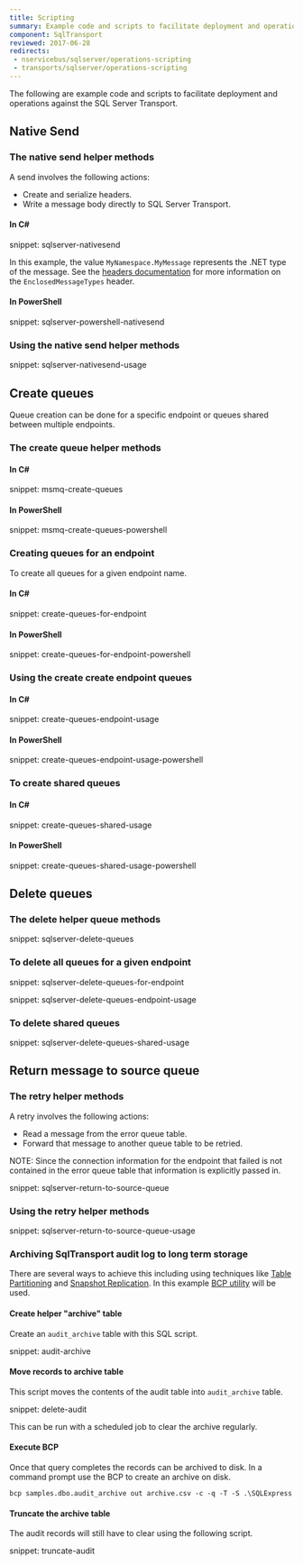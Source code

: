```yaml
---
title: Scripting
summary: Example code and scripts to facilitate deployment and operational actions against the SQLServer Transport.
component: SqlTransport
reviewed: 2017-06-28
redirects:
 - nservicebus/sqlserver/operations-scripting
 - transports/sqlserver/operations-scripting
---
```


The following are example code and scripts to facilitate deployment and operations against the SQL Server Transport.


## Native Send


### The native send helper methods

A send involves the following actions:

 * Create and serialize headers.
 * Write a message body directly to SQL Server Transport.


#### In C&#35;

snippet: sqlserver-nativesend

In this example, the value `MyNamespace.MyMessage` represents the .NET type of the message. See the [headers documentation](/nservicebus/messaging/headers.md) for more information on the `EnclosedMessageTypes` header.


#### In PowerShell

snippet: sqlserver-powershell-nativesend


### Using the native send helper methods

snippet: sqlserver-nativesend-usage


## Create queues

Queue creation can be done for a specific endpoint or queues shared between multiple endpoints.


### The create queue helper methods


#### In C&#35;

snippet: msmq-create-queues


#### In PowerShell

snippet: msmq-create-queues-powershell


### Creating queues for an endpoint

To create all queues for a given endpoint name.


#### In C&#35;

snippet: create-queues-for-endpoint


#### In PowerShell

snippet: create-queues-for-endpoint-powershell


### Using the create create endpoint queues


#### In C&#35;

snippet: create-queues-endpoint-usage


#### In PowerShell

snippet: create-queues-endpoint-usage-powershell


### To create shared queues


#### In C&#35;

snippet: create-queues-shared-usage


#### In PowerShell

snippet: create-queues-shared-usage-powershell


## Delete queues


### The delete helper queue methods

snippet: sqlserver-delete-queues


### To delete all queues for a given endpoint

snippet: sqlserver-delete-queues-for-endpoint

snippet: sqlserver-delete-queues-endpoint-usage


### To delete shared queues

snippet: sqlserver-delete-queues-shared-usage


## Return message to source queue


### The retry helper methods

A retry involves the following actions:

 * Read a message from the error queue table.
 * Forward that message to another queue table to be retried.

NOTE: Since the connection information for the endpoint that failed is not contained in the error queue table that information is explicitly passed in.

snippet: sqlserver-return-to-source-queue


### Using the retry helper methods

snippet: sqlserver-return-to-source-queue-usage


### Archiving SqlTransport audit log to long term storage

There are several ways to achieve this including using techniques like [Table Partitioning](https://docs.microsoft.com/en-us/sql/relational-databases/partitions/create-partitioned-tables-and-indexes) and [Snapshot Replication](https://docs.microsoft.com/en-us/sql/relational-databases/replication/snapshot-replication). In this example [BCP utility](https://docs.microsoft.com/en-us/sql/tools/bcp-utility) will be used.


#### Create helper "archive" table

Create an `audit_archive` table with this SQL script.

snippet: audit-archive


#### Move records to archive table

This script moves the contents of the audit table into `audit_archive` table.

snippet: delete-audit

This can be run with a scheduled job to clear the archive regularly.


#### Execute BCP

Once that query completes the records can be archived to disk. In a command prompt use the BCP to create an archive on disk.

```dos
bcp samples.dbo.audit_archive out archive.csv -c -q -T -S .\SQLExpress
```


#### Truncate the archive table

The audit records will still have to clear using the following script.

snippet: truncate-audit